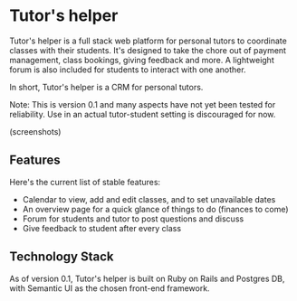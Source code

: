 # Tutor's helper

Tutor's helper is a full stack web platform for personal tutors to coordinate classes with their students. It's designed to take the chore out of payment management, class bookings, giving feedback and more. A lightweight forum is also included for students to interact with one another.

In short, Tutor's helper is a CRM for personal tutors.

Note: This is version 0.1 and many aspects have not yet been tested for reliability. Use in an actual tutor-student setting is discouraged for now.

(screenshots)

## Features

Here's the current list of stable features:
* Calendar to view, add and edit classes, and to set unavailable dates
* An overview page for a quick glance of things to do (finances to come)
* Forum for students and tutor to post questions and discuss
* Give feedback to student after every class

## Technology Stack

As of version 0.1, Tutor's helper is built on Ruby on Rails and Postgres DB, with Semantic UI as the chosen front-end framework.
